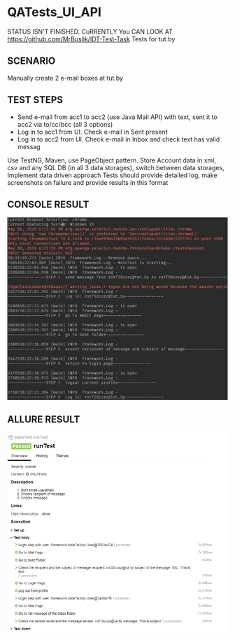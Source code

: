 # QATests_UI_API
STATUS ISN'T FINISHED. CuRRENTLY You CAN LOOK AT https://github.com/MrBuslik/IDT-Test-Task
Tests for tut.by

## SCENARIO

Manually create 2 e-mail boxes at tut.by

## TEST STEPS

* Send e-mail from acc1 to acc2 (use Java Mail API) with text, sent it to acc2 via to/cc/bcc (all 3 options)
* Log in to acc1 from UI. Check e-mail in Sent present
* Log in to acc2 from UI. Check e-mail in Inbox and check text has valid messag

Use TestNG, Maven, use PageObject pattern. Store Account data in xml, csv and any SQL DB (in all 3 data storages), switch between data storages, Implement data driven approach Tests should provide detailed log, make screenshots on failure and provide results in this format

## CONSOLE RESULT
![alt text](console.png)

## ALLURE RESULT
![alt text](allure.png)
